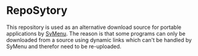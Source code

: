 # RepoSytory
This repository is used as an alternative download source for portable applications by [SyMenu](https://www.ugmfree.it/). The reason is that some programs can only be downloaded from a source using dynamic links which can't be handled by SyMenu and therefor need to be re-uploaded.
